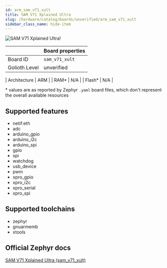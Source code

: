 ```yaml
---
id: arm_sam_v71_xult
title: SAM V71 Xplained Ultra
slug: /hardware/catalog/boards/unverified/arm_sam_v71_xult
sidebar_class_name: hide-item
---
```


[//]: # (This is an auto-generated file, do not edit! Changes to it will be lost upon re-generation)

![SAM V71 Xplained Ultra!](/img/boards/arm/sam_v71_xult.jpg "SAM V71 Xplained Ultra")

|                | Board properties     |
| -------------  | -------------------- |
| Board ID       | `sam_v71_xult` |
| Golioth Level  | unverified       |

| Architecture   | ARM |
| RAM*           | N/A |
| Flash*         | N/A |

\* values are as reported by Zephyr `.yaml` board files, which don't represent the overall available resources



## Supported features

* netif:eth
* adc
* arduino_gpio
* arduino_i2c
* arduino_spi
* gpio
* spi
* watchdog
* usb_device
* pwm
* xpro_gpio
* xpro_i2c
* xpro_serial
* xpro_spi

## Supported toolchains

* zephyr
* gnuarmemb
* xtools

## Official Zephyr docs

[SAM V71 Xplained Ultra (sam_v71_xult)](https://docs.zephyrproject.org/latest/boards/arm/sam_v71_xult/doc/index.html)
